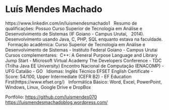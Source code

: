 <h1>Luís Mendes Machado</h1> https://www.linkedin.com/in/luismendesmachado1
 
Resumo de qualificações: Possuo Curso Superior de Tecnologia em Análise e Desenvolvimento de Sistemas (IF Goiano - Campus Urutaí,   2014). 
Desenvolvimento usando Java, C, PHP, SQL enquanto estava na faculdade.
 
Formação acadêmica: Curso Superior de Tecnologia em Análise e Desenvolvimento de Sistemas - Instituto Federal Goiano - Campus Urutaí
 
Cursos complementares: 
C++: A General Purpose Language and Library Jump Start - Microsoft Virtual Academy
The Developers Conference - TDC (Trilha Java EE University)
Encontro Nacional de Computação (ENACOMP) - UFG Catalão - GO
 
Idiomas: Inglês Técnico 
EFSET English Certificate - Score: 54/100, Upper Intermediate (CEFR B2) - EF Education First(https://www.efset.org/)
 
Informática Básico: Word, Excel, PowerPoint, Windows, Linux, Google Drive e DropBox

Portfólio:
https://github.com/luismendes070
https://luismendesmachadoblog.wordpress.com/










